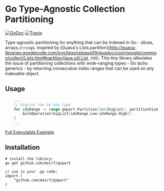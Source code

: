 # Go Type-Agnostic Collection Partitioning

[![GoDoc](https://godoc.org/github.com/meirf/gopart?status.png)](https://godoc.org/github.com/meirf/gopart) [![Travis](https://travis-ci.org/meirf/gopart.svg?branch=master)](https://travis-ci.org/meirf/gopart)

Type-agnostic partitioning for anything that can be indexed in Go - slices, arrays,`string`s. Inspired by [Guava's Lists.partition](http://guava-libraries.googlecode.com/svn/tags/release09/javadoc/com/google/common/collect/Lists.html#partition(java.util.List, int)). This tiny library alleviates the issue of partitioning collections with wide-ranging types - Go lacks generics - by returning consecutive index ranges that can be used on any indexable object.

## Usage

```go
    ...
    // bigList can be any type
	for idxRange := range gopart.Partition(len(bigList), partitionSize) {
	    bulkOperation(bigList[idxRange.Low:idxRange.High])
	}
    ...
```
[Full Executable Example](http://play.golang.org/p/WlVPpejxFV)

## Installation

    # install the library:
    go get github.com/meirf/gopart
    
    // use in your .go code:
    import (
        "github.com/meirf/gopart"
    )
